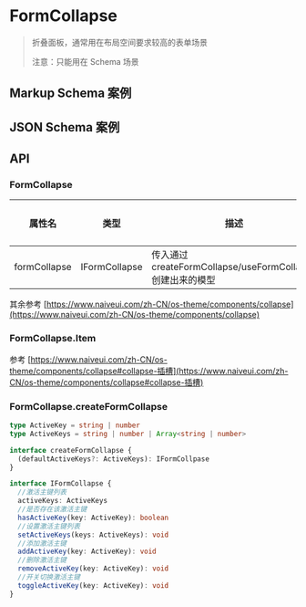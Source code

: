 # FormCollapse

> 折叠面板，通常用在布局空间要求较高的表单场景
>
> 注意：只能用在 Schema 场景

## Markup Schema 案例

<dumi-previewer demoPath="guide/form-collapse/markup-schema" />

## JSON Schema 案例

<dumi-previewer demoPath="guide/form-collapse/json-schema" />

## API

### FormCollapse

| 属性名       | 类型          | 描述                                                       | 默认值 |
| ------------ | ------------- | ---------------------------------------------------------- | ------ |
| formCollapse | IFormCollapse | 传入通过 createFormCollapse/useFormCollapse 创建出来的模型 |        |

其余参考 [https://www.naiveui.com/zh-CN/os-theme/components/collapse](https://www.naiveui.com/zh-CN/os-theme/components/collapse)

### FormCollapse.Item

参考 [https://www.naiveui.com/zh-CN/os-theme/components/collapse#collapse-插槽](https://www.naiveui.com/zh-CN/os-theme/components/collapse#collapse-插槽)

### FormCollapse.createFormCollapse

```ts pure
type ActiveKey = string | number
type ActiveKeys = string | number | Array<string | number>

interface createFormCollapse {
  (defaultActiveKeys?: ActiveKeys): IFormCollpase
}

interface IFormCollapse {
  //激活主键列表
  activeKeys: ActiveKeys
  //是否存在该激活主键
  hasActiveKey(key: ActiveKey): boolean
  //设置激活主键列表
  setActiveKeys(keys: ActiveKeys): void
  //添加激活主键
  addActiveKey(key: ActiveKey): void
  //删除激活主键
  removeActiveKey(key: ActiveKey): void
  //开关切换激活主键
  toggleActiveKey(key: ActiveKey): void
}
```
